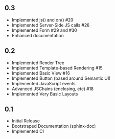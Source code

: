 
## 0.3

* Implemented js() and on() #20
* Implemented Server-Side JS calls #28
* Implemented Form #29 and #30
* Enhanced documentation

## 0.2

* Implemented Render Tree
* Implemented Template-based Rendering #15
* Implemented Basic View #16
* Implemented Button (based around Semantic UI)
* Implemented JavaScript events
* Advanced JSChains (enclosing, etc) #18
* Implemented Very Basic Layouts

## 0.1

* Initial Release
* Bootstraped Documentation (sphinx-doc)
* Implemented CI
